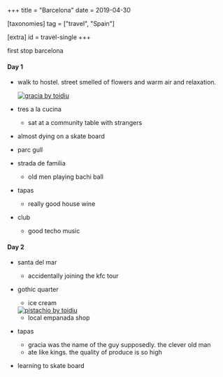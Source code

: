 +++
title = "Barcelona"
date = 2019-04-30

[taxonomies]
tag = ["travel", "Spain"]

[extra]
id = travel-single
+++

first stop barcelona
<!-- more -->

#### Day 1
- walk to hostel. street smelled of flowers and warm air and relaxation.

  <div class='pixels-photo'>
  <a href='https://500px.com/photo/304000887/gracia-by-toidiu' alt='gracia by toidiu' target=_blank" rel="noopener">
    <img src='https://drscdn.500px.org/photo/304000887/m%3D900/v2?user_id=72462251&webp=true&sig=57da576f1002c00fa5b682381823be306bfdcbd1baccf75ab9170132d44222ac' alt='gracia by toidiu'>
  </a>
  </div>

- tres a la cucina
  - sat at a community table with strangers

- almost dying on a skate board

- parc gull

- strada de familia
  - old men playing bachi ball

- tapas
  - really good house wine

- club
  - good techo music

#### Day 2
- santa del mar
  - accidentally joining the kfc tour

- gothic quarter
  - ice cream
  <div class='pixels-photo'>
  <a href='https://500px.com/photo/304001031/pistachio-by-toidiu' alt='pistachio by toidiu' target=_blank" rel="noopener">
    <img src='https://drscdn.500px.org/photo/304001031/m%3D900/v2?user_id=72462251&webp=true&sig=ee638f5938dd0a7e93b13c0a15332f48374ac2eae169badbdba475cc2ef1d414' alt='pistachio by toidiu'>
  </a>
  </div>


  - local empanada shop

- tapas
  - gracia was the name of the guy supposedly. the clever old man
  - ate like kings. the quality of produce is so high

- learning to skate board
